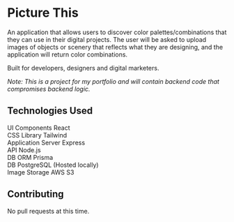 # Picture This

An application that allows users to discover color palettes/combinations that they can use in their digital projects. The user will be asked to upload images of objects or scenery that reflects what they are designing, and the application will return color combinations.

Built for developers, designers and digital marketers.

<em>Note: This is a project for my portfolio and will contain backend code that compromises backend logic.</em>

## Technologies Used
UI Components         React  
CSS Library           Tailwind  
Application Server    Express  
API                   Node.js  
DB ORM                Prisma  
DB                    PostgreSQL (Hosted locally)  
Image Storage         AWS S3  

## Contributing

No pull requests at this time.
